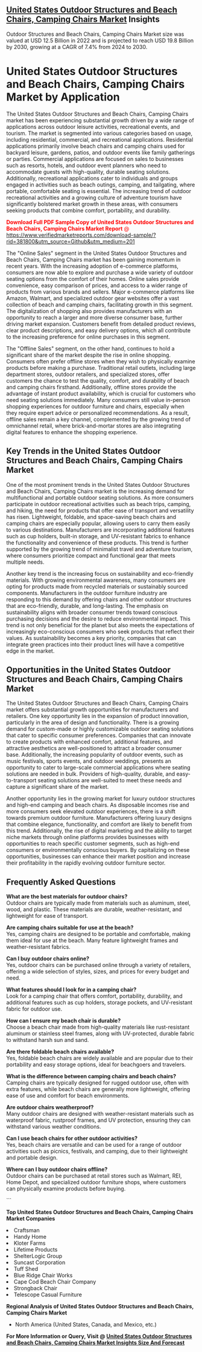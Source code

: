 <h2><a href="https://www.verifiedmarketreports.com/download-sample/?rid=381800&amp;utm_source=Github&amp;utm_medium=201" target="_blank">United States Outdoor Structures and Beach Chairs, Camping Chairs Market</a> Insights</h2><p>Outdoor Structures and Beach Chairs, Camping Chairs Market size was valued at USD 12.5 Billion in 2022 and is projected to reach USD 19.8 Billion by 2030, growing at a CAGR of 7.4% from 2024 to 2030.</p><p><h1>United States Outdoor Structures and Beach Chairs, Camping Chairs Market by Application</h1><p>The United States Outdoor Structures and Beach Chairs, Camping Chairs market has been experiencing substantial growth driven by a wide range of applications across outdoor leisure activities, recreational events, and tourism. The market is segmented into various categories based on usage, including residential, commercial, and recreational applications. Residential applications primarily involve beach chairs and camping chairs used for backyard leisure, gardens, patios, and outdoor events like family gatherings or parties. Commercial applications are focused on sales to businesses such as resorts, hotels, and outdoor event planners who need to accommodate guests with high-quality, durable seating solutions. Additionally, recreational applications cater to individuals and groups engaged in activities such as beach outings, camping, and tailgating, where portable, comfortable seating is essential. The increasing trend of outdoor recreational activities and a growing culture of adventure tourism have significantly bolstered market growth in these areas, with consumers seeking products that combine comfort, portability, and durability.<p><p><span class=""><span style="color: #ff0000;"><strong>Download Full PDF Sample Copy of United States Outdoor Structures and Beach Chairs, Camping Chairs Market Report</strong> @ </span><a href="https://www.verifiedmarketreports.com/download-sample/?rid=381800&amp;utm_source=Github&amp;utm_medium=201" target="_blank">https://www.verifiedmarketreports.com/download-sample/?rid=381800&amp;utm_source=Github&amp;utm_medium=201</a></span></p></p><p>The "Online Sales" segment in the United States Outdoor Structures and Beach Chairs, Camping Chairs market has been gaining momentum in recent years. With the increasing adoption of e-commerce platforms, consumers are now able to explore and purchase a wide variety of outdoor seating options from the comfort of their homes. Online sales provide convenience, easy comparison of prices, and access to a wider range of products from various brands and sellers. Major e-commerce platforms like Amazon, Walmart, and specialized outdoor gear websites offer a vast collection of beach and camping chairs, facilitating growth in this segment. The digitalization of shopping also provides manufacturers with an opportunity to reach a larger and more diverse consumer base, further driving market expansion. Customers benefit from detailed product reviews, clear product descriptions, and easy delivery options, which all contribute to the increasing preference for online purchases in this segment.<p>The "Offline Sales" segment, on the other hand, continues to hold a significant share of the market despite the rise in online shopping. Consumers often prefer offline stores when they wish to physically examine products before making a purchase. Traditional retail outlets, including large department stores, outdoor retailers, and specialized stores, offer customers the chance to test the quality, comfort, and durability of beach and camping chairs firsthand. Additionally, offline stores provide the advantage of instant product availability, which is crucial for customers who need seating solutions immediately. Many consumers still value in-person shopping experiences for outdoor furniture and chairs, especially when they require expert advice or personalized recommendations. As a result, offline sales remain a key channel, complemented by the growing trend of omnichannel retail, where brick-and-mortar stores are also integrating digital features to enhance the shopping experience.<h2>Key Trends in the United States Outdoor Structures and Beach Chairs, Camping Chairs Market</h2><p>One of the most prominent trends in the United States Outdoor Structures and Beach Chairs, Camping Chairs market is the increasing demand for multifunctional and portable outdoor seating solutions. As more consumers participate in outdoor recreational activities such as beach trips, camping, and hiking, the need for products that offer ease of transport and versatility has risen. Lightweight, foldable, and space-saving beach chairs and camping chairs are especially popular, allowing users to carry them easily to various destinations. Manufacturers are incorporating additional features such as cup holders, built-in storage, and UV-resistant fabrics to enhance the functionality and convenience of these products. This trend is further supported by the growing trend of minimalist travel and adventure tourism, where consumers prioritize compact and functional gear that meets multiple needs.<p>Another key trend is the increasing focus on sustainability and eco-friendly materials. With growing environmental awareness, many consumers are opting for products made from recycled materials or sustainably sourced components. Manufacturers in the outdoor furniture industry are responding to this demand by offering chairs and other outdoor structures that are eco-friendly, durable, and long-lasting. The emphasis on sustainability aligns with broader consumer trends toward conscious purchasing decisions and the desire to reduce environmental impact. This trend is not only beneficial for the planet but also meets the expectations of increasingly eco-conscious consumers who seek products that reflect their values. As sustainability becomes a key priority, companies that can integrate green practices into their product lines will have a competitive edge in the market.<h2>Opportunities in the United States Outdoor Structures and Beach Chairs, Camping Chairs Market</h2><p>The United States Outdoor Structures and Beach Chairs, Camping Chairs market offers substantial growth opportunities for manufacturers and retailers. One key opportunity lies in the expansion of product innovation, particularly in the area of design and functionality. There is a growing demand for custom-made or highly customizable outdoor seating solutions that cater to specific consumer preferences. Companies that can innovate to create products with enhanced comfort, additional features, and attractive aesthetics are well-positioned to attract a broader consumer base. Additionally, the increasing popularity of outdoor events, such as music festivals, sports events, and outdoor weddings, presents an opportunity to cater to large-scale commercial applications where seating solutions are needed in bulk. Providers of high-quality, durable, and easy-to-transport seating solutions are well-suited to meet these needs and capture a significant share of the market.<p>Another opportunity lies in the growing market for luxury outdoor structures and high-end camping and beach chairs. As disposable incomes rise and more consumers seek elevated outdoor experiences, there is a shift towards premium outdoor furniture. Manufacturers offering luxury designs that combine elegance, functionality, and comfort are likely to benefit from this trend. Additionally, the rise of digital marketing and the ability to target niche markets through online platforms provides businesses with opportunities to reach specific customer segments, such as high-end consumers or environmentally conscious buyers. By capitalizing on these opportunities, businesses can enhance their market position and increase their profitability in the rapidly evolving outdoor furniture sector.<h2>Frequently Asked Questions</h2><p><b>What are the best materials for outdoor chairs?</b><br>Outdoor chairs are typically made from materials such as aluminum, steel, wood, and plastic. These materials are durable, weather-resistant, and lightweight for ease of transport.</p><p><b>Are camping chairs suitable for use at the beach?</b><br>Yes, camping chairs are designed to be portable and comfortable, making them ideal for use at the beach. Many feature lightweight frames and weather-resistant fabrics.</p><p><b>Can I buy outdoor chairs online?</b><br>Yes, outdoor chairs can be purchased online through a variety of retailers, offering a wide selection of styles, sizes, and prices for every budget and need.</p><p><b>What features should I look for in a camping chair?</b><br>Look for a camping chair that offers comfort, portability, durability, and additional features such as cup holders, storage pockets, and UV-resistant fabric for outdoor use.</p><p><b>How can I ensure my beach chair is durable?</b><br>Choose a beach chair made from high-quality materials like rust-resistant aluminum or stainless steel frames, along with UV-protected, durable fabric to withstand harsh sun and sand.</p><p><b>Are there foldable beach chairs available?</b><br>Yes, foldable beach chairs are widely available and are popular due to their portability and easy storage options, ideal for beachgoers and travelers.</p><p><b>What is the difference between camping chairs and beach chairs?</b><br>Camping chairs are typically designed for rugged outdoor use, often with extra features, while beach chairs are generally more lightweight, offering ease of use and comfort for beach environments.</p><p><b>Are outdoor chairs weatherproof?</b><br>Many outdoor chairs are designed with weather-resistant materials such as waterproof fabric, rustproof frames, and UV protection, ensuring they can withstand various weather conditions.</p><p><b>Can I use beach chairs for other outdoor activities?</b><br>Yes, beach chairs are versatile and can be used for a range of outdoor activities such as picnics, festivals, and camping, due to their lightweight and portable design.</p><p><b>Where can I buy outdoor chairs offline?</b><br>Outdoor chairs can be purchased at retail stores such as Walmart, REI, Home Depot, and specialized outdoor furniture shops, where customers can physically examine products before buying.</p>```</p><p><strong>Top United States Outdoor Structures and Beach Chairs, Camping Chairs Market Companies</strong></p><div data-test-id=""><p><li>Craftsman</li><li> Handy Home</li><li> Kloter Farms</li><li> Lifetime Products</li><li> ShelterLogic Group</li><li> Suncast Corporation</li><li> Tuff Shed</li><li> Blue Ridge Chair Works</li><li> Cape Cod Beach Chair Company</li><li> Strongback Chair</li><li> Telescope Casual Furniture</li></p><div><strong>Regional Analysis of&nbsp;United States Outdoor Structures and Beach Chairs, Camping Chairs Market</strong></div><ul><li dir="ltr"><p dir="ltr">North America&nbsp;(United States, Canada, and Mexico, etc.)</p></li></ul><p><strong>For More Information or Query, Visit @&nbsp;</strong><strong><a href="https://www.verifiedmarketreports.com/product/outdoor-structures-and-beach-chairs-camping-chairs-market/?utm_source=Github&amp;utm_medium=201" target="_blank">United States Outdoor Structures and Beach Chairs, Camping Chairs Market Insights Size And Forecast</a></strong></p></div>
